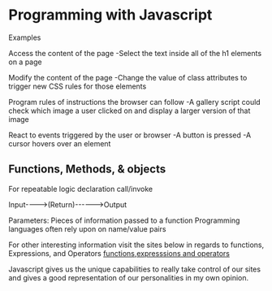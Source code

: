 # Programming with Javascript 

Examples

Access the content of the page
-Select the text inside all of the h1 elements on a page

Modify the content of the page 
-Change the value of class attributes to trigger new CSS rules for those elements

Program rules of instructions the browser can follow
-A gallery script could check which image a user clicked on and display a larger version of that image

React to events triggered by the user or browser
-A button is pressed 
-A cursor hovers over an element

## Functions, Methods, & objects

For repeatable logic
declaration
call/invoke

Input---->(Return)------>Output

Parameters: Pieces of information passed to a function 
Programming languages often rely upon on name/value pairs

For other interesting information visit the sites below in regards to functions, Expressions, and Operators
[functions](https://developer.mozilla.org/en-US/docs/Web/JavaScript/Reference/Global_Objects/Function),[expresssions and operators](https://developer.mozilla.org/en-US/docs/Web/JavaScript/Guide/Expressions_and_Operators)

Javascript gives us the unique capabilities to really take control of our sites and gives a good representation of our personalities in my own opinion.
